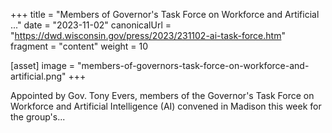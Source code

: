 +++
title = "Members of Governor's Task Force on Workforce and Artificial ..."
date = "2023-11-02"
canonicalUrl = "https://dwd.wisconsin.gov/press/2023/231102-ai-task-force.htm"
fragment = "content"
weight = 10

[asset]
    image = "members-of-governors-task-force-on-workforce-and-artificial.png"
+++

Appointed by Gov. Tony Evers, members of the Governor's Task Force on 
Workforce and Artificial Intelligence (AI) convened in Madison this week 
for the group's...
